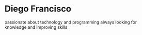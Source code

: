 # Diego Francisco

passionate about technology and programming always looking for knowledge and improving skills
